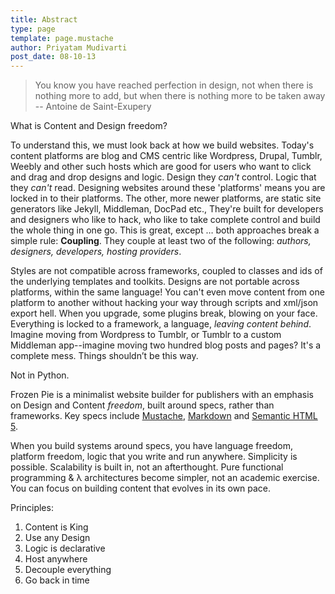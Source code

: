 ```yaml
---
title: Abstract
type: page
template: page.mustache
author: Priyatam Mudivarti
post_date: 08-10-13
---
```


> You know you have reached perfection in design, not when there is nothing more to add, but when there is nothing more to be taken away -- Antoine de Saint-Exupery


What is Content and Design freedom?

To understand this, we must look back at how we build websites. Today's content platforms are blog and CMS centric like Wordpress, Drupal, Tumblr, Weebly and other such hosts which are good for users who want to click and drag and drop designs and logic. Design they _can't_ control. Logic that they _can't_ read. Designing websites around these 'platforms' means you are locked in to their platforms. The other, more newer platforms, are static site generators like Jekyll, Middleman, DocPad etc., They're built for developers and designers who like to hack, who like to take complete control and build the whole thing in one go. This is great, except … both approaches break a simple rule: **Coupling**. They couple at least two of the following: _authors, designers, developers, hosting providers_.

Styles are not compatible across frameworks, coupled to classes and ids of the underlying templates and toolkits. Designs are not portable across platforms, within the same language! You can't even move content from one platform to another without hacking your way through scripts and xml/json export hell. When you upgrade, some plugins break, blowing on your face. Everything is locked to a framework, a language, _leaving content behind_. Imagine moving from Wordpress to Tumblr, or Tumblr to a custom Middleman app--imagine moving two hundred blog posts and pages? It's a complete mess. Things shouldn’t be this way.

Not in Python.

Frozen Pie is a minimalist website builder for publishers with an emphasis on Design and Content _freedom_, built around specs, rather than frameworks. Key specs include [Mustache](http://mustache.github.io), [Markdown](http://daringfireball.net/projects/markdown/) and [Semantic HTML 5](http://diveintohtml5.info/semantics.html). 

When you build systems around specs, you have language freedom, platform freedom, logic that you write and run anywhere. Simplicity is possible. Scalability is built in, not an afterthought. Pure functional programming & &#955; architectures  become simpler, not an academic exercise. You can focus on building content that evolves in its own pace.

Principles:

1. Content is King
1. Use any Design
1. Logic is declarative
1. Host anywhere
1. Decouple everything
1. Go back in time
